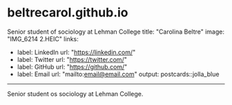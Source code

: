 # beltrecarol.github.io
Senior student of sociology at Lehman College
title: "Carolina Beltre"
image: "IMG_6214 2.HEIC"
links:
  - label: LinkedIn
    url: "https://linkedin.com/"
  - label: Twitter
    url: "https://twitter.com/"
  - label: GitHub
    url: "https://github.com/"
  - label: Email
    url: "mailto:email@email.com"
output:
  postcards::jolla_blue
---
 

Senior student os sociology at Lehman College.
